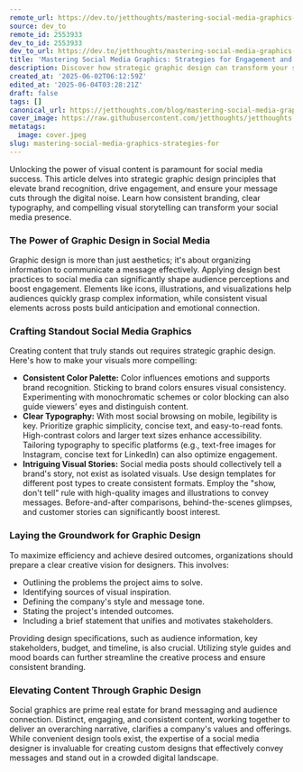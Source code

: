 ```yaml
---
remote_url: https://dev.to/jetthoughts/mastering-social-media-graphics-strategies-for-engagement-and-brand-recognition-2knd
source: dev_to
remote_id: 2553933
dev_to_id: 2553933
dev_to_url: https://dev.to/jetthoughts/mastering-social-media-graphics-strategies-for-engagement-and-brand-recognition-2knd
title: 'Mastering Social Media Graphics: Strategies for Engagement and Brand Recognition'
description: Discover how strategic graphic design can transform your social media presence, driving engagement and building brand recognition. Learn about consistent branding, clear typography, and compelling visual storytelling.
created_at: '2025-06-02T06:12:59Z'
edited_at: '2025-06-04T03:28:21Z'
draft: false
tags: []
canonical_url: https://jetthoughts.com/blog/mastering-social-media-graphics-strategies-for/
cover_image: https://raw.githubusercontent.com/jetthoughts/jetthoughts.github.io/master/content/blog/mastering-social-media-graphics-strategies-for/cover.jpeg
metatags:
  image: cover.jpeg
slug: mastering-social-media-graphics-strategies-for
---
```

Unlocking the power of visual content is paramount for social media success. This article delves into strategic graphic design principles that elevate brand recognition, drive engagement, and ensure your message cuts through the digital noise. Learn how consistent branding, clear typography, and compelling visual storytelling can transform your social media presence.

### The Power of Graphic Design in Social Media

Graphic design is more than just aesthetics; it's about organizing information to communicate a message effectively. Applying design best practices to social media can significantly shape audience perceptions and boost engagement. Elements like icons, illustrations, and visualizations help audiences quickly grasp complex information, while consistent visual elements across posts build anticipation and emotional connection.

### Crafting Standout Social Media Graphics

Creating content that truly stands out requires strategic graphic design. Here's how to make your visuals more compelling:

*   **Consistent Color Palette:** Color influences emotions and supports brand recognition. Sticking to brand colors ensures visual consistency. Experimenting with monochromatic schemes or color blocking can also guide viewers' eyes and distinguish content.
*   **Clear Typography:** With most social browsing on mobile, legibility is key. Prioritize graphic simplicity, concise text, and easy-to-read fonts. High-contrast colors and larger text sizes enhance accessibility. Tailoring typography to specific platforms (e.g., text-free images for Instagram, concise text for LinkedIn) can also optimize engagement.
*   **Intriguing Visual Stories:** Social media posts should collectively tell a brand's story, not exist as isolated visuals. Use design templates for different post types to create consistent formats. Employ the "show, don't tell" rule with high-quality images and illustrations to convey messages. Before-and-after comparisons, behind-the-scenes glimpses, and customer stories can significantly boost interest.

### Laying the Groundwork for Graphic Design

To maximize efficiency and achieve desired outcomes, organizations should prepare a clear creative vision for designers. This involves:

*   Outlining the problems the project aims to solve.
*   Identifying sources of visual inspiration.
*   Defining the company's style and message tone.
*   Stating the project's intended outcomes.
*   Including a brief statement that unifies and motivates stakeholders.

Providing design specifications, such as audience information, key stakeholders, budget, and timeline, is also crucial. Utilizing style guides and mood boards can further streamline the creative process and ensure consistent branding.

### Elevating Content Through Graphic Design

Social graphics are prime real estate for brand messaging and audience connection. Distinct, engaging, and consistent content, working together to deliver an overarching narrative, clarifies a company's values and offerings. While convenient design tools exist, the expertise of a social media designer is invaluable for creating custom designs that effectively convey messages and stand out in a crowded digital landscape.
